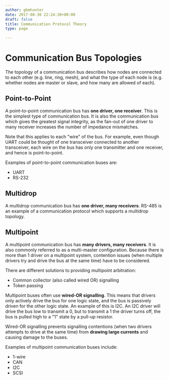 ```yaml
---
author: gbmhunter
date: 2017-08-30 22:24:30+00:00
draft: false
title: Communication Protocol Theory
type: page

---
```


# Communication Bus Topologies

The topology of a communication bus describes how nodes are connected to each other (e.g. line, ring, mesh), and what the type of each node is (e.g. whether nodes are master or slave, and how many are allowed of each).

## Point-to-Point

A point-to-point communication bus has **one driver, one receiver**. This is the simplest type of communication bus. It is also the communication bus which gives the greatest signal integrity, as the fan-out of one driver to many receiver increases the number of impedance mismatches.

Note that this applies to each "wire" of the bus. For example, even though UART could be thought of one transceiver connected to another transceiver, each wire on the bus has only one transmitter and one receiver, and hence is point-to-point.

Examples of point-to-point communication buses are:

* UART
* RS-232

## Multidrop

A multidrop communication bus has **one driver, many receivers**. RS-485 is an example of a communication protocol which supports a multidrop topology.

## Multipoint

A multipoint communication bus has **many drivers, many receivers**. It is also commonly referred to as a multi-master configuration. Because there is more than 1 driver on a multipoint system, contention issues (when multiple drivers try and drive the bus at the same time) have to be considered.

There are different solutions to providing multipoint arbitration:

* Common collector (also called wired OR) signalling
* Token passing

Multipoint buses often use **wired-OR signalling**. This means that drivers only actively drive the bus for one logic state, and the bus is passively driven for the other logic state. An example of this is I2C. An I2C driver will drive the bus low to transmit a 0, but to transmit a 1 the driver turns off, the bus is pulled high to a "1" state by a pull-up resistor.

Wired-OR signalling prevents signalling contentions (when two drivers attempts to drive at the same time) from **drawing large currents** and causing damage to the buses.

Examples of multipoint communication buses include:

* 1-wire
* CAN
* I2C
* SCSI
